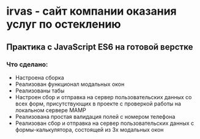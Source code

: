# irvas - сайт компании оказания услуг по остеклению
## Практика с JavaScript ES6 на готовой верстке

### Что сделано:
+ Настроена сборка
+ Реализован функционал модальных окон
+ Реализованы табы
+ Настроен сбор и отправка на сервер пользовательских данных со всех форм, присутствующих в проекте с проверкой работы на локальном сервере MAMP
+ Реализована простая валидация полей с номером телефона
+ Реализован сбор и отправка на сервер пользовательских данных с формы-калькулятора, состоящей из 3х модальных окон
